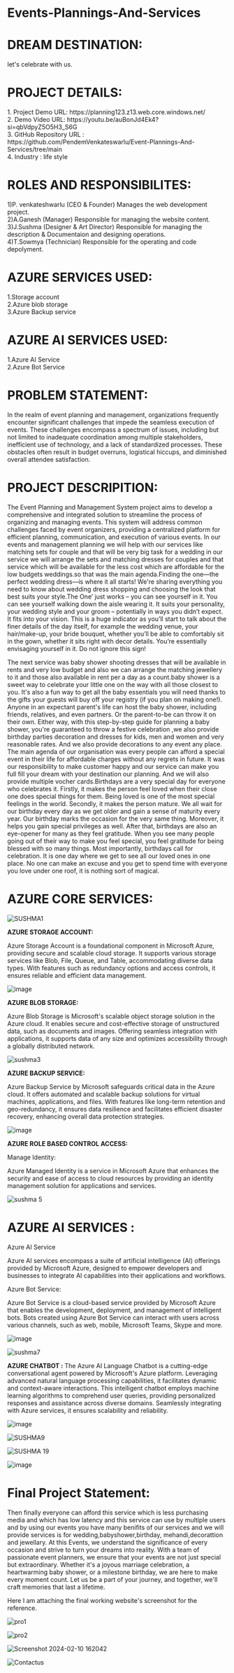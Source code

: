 # Events-Plannings-And-Services

<h1>DREAM DESTINATION:</h1>
let's celebrate with us.
<h1>PROJECT DETAILS:</h1>
1.	Project Demo URL: https://planning123.z13.web.core.windows.net/ <br>
2.	Demo Video URL: https://youtu.be/auBonJd4Ek4?si=qbVdpyZ5O5H3_S6G <br> 
3.	GitHub Repository URL : https://github.com/PendemVenkateswarlu/Event-Plannings-And-Services/tree/main <br>
4.	Industry : life style<br>

<h1>ROLES AND RESPONSIBILITES:</h1>
1)P. venkateshwarlu (CEO & Founder)               
  Manages the web development project.<br>
2)A.Ganesh (Manager)                              
  Responsible for managing the website content.<br>
3)J.Sushma (Designer & Art Director)              
  Responsible for managing the description & Documentaion and designing operations.<br>
4)T.Sowmya (Technician)                           
  Responsible for the operating and code depolyment.<br>

<h1>AZURE SERVICES USED:</h1>

1.Storage account<br>
2.Azure blob storage<br>
3.Azure Backup service<br>

<h1>AZURE AI SERVICES USED:</h1>

1.Azure AI Service<br>
2.Azure Bot Service<br>

<h1>PROBLEM STATEMENT:</h1>
In the realm of event planning and management, organizations frequently encounter significant challenges that impede the seamless execution of events. These challenges encompass a spectrum of issues, including but not limited to inadequate coordination among multiple stakeholders, inefficient use of technology, and a lack of standardized processes. These obstacles often result in budget overruns, logistical hiccups, and diminished overall attendee satisfaction.

<h1>PROJECT DESCRIPITION:</h1>
The Event Planning and Management System project aims to develop a comprehensive and integrated solution to streamline the process of organizing and managing events. This system will address common challenges faced by event organizers, providing a centralized platform for efficient planning, communication, and execution of various events. In our events and management planning we will help with our services like matching sets for couple and that will be very big task for a wedding in our service we will arrange the sets and matching dresses for couples and that service which will be available for the less cost which are affordable for the low budgets weddings.so that was the main agenda.Finding the one—the perfect wedding dress—is where it all starts! We're sharing everything you need to know about wedding dress shopping and choosing the look that best suits your style.The One’ just works – you can see yourself in it. You can see yourself walking down the aisle wearing it. It suits your personality, your wedding style and your groom – potentially in ways you didn’t expect. It fits into your vision. This is a huge indicator as you’ll start to talk about the finer details of the day itself, for example the wedding venue, your hair/make-up, your bride bouquet, whether you’ll be able to comfortably sit in the gown, whether it sits right with decor details. You’re essentially envisaging yourself in it. Do not ignore this sign!
 
The next service was baby shower shooting dresses that will be available in rents and very low budget and also we can arrange the matching jewellery to it and those also available in rent per a day as a count.baby shower is a sweet way to celebrate your little one on the way with all those closest to you. It's also a fun way to get all the baby essentials you will need thanks to the gifts your guests will buy off your registry (if you plan on making one!).
Anyone in an expectant parent's life can host the baby shower, including friends, relatives, and even partners. Or the parent-to-be can throw it on their own. Either way, with this step-by-step guide for planning a baby shower, you're guaranteed to throw a festive celebration ,we also provide birthday parties decoration and dresses for kids, men and women and very reasonable rates. And we also provide decorations to any event any place. The main agenda of our organisation was every people can afford a special event in their life for affordable charges without any regrets in future. It was our responsibility to make customer happy and our service can make you full fill your dream with your destination our planning. And we will also provide multiple vocher cards.Birthdays are a very special day for everyone who celebrates it. Firstly, it makes the person feel loved when their close one does special things for them. Being loved is one of the most special feelings in the world.
Secondly, it makes the person mature. We all wait for our birthday every day as we get older and gain a sense of maturity every year. Our birthday marks the occasion for the very same thing. Moreover, it helps you gain special privileges as well.
After that, birthdays are also an eye-opener for many as they feel gratitude. When you see many people going out of their way to make you feel special, you feel gratitude for being blessed with so many things.
Most importantly, birthdays call for celebration. It is one day where we get to see all our loved ones in one place. No one can make an excuse and you get to spend time with everyone you love under one roof, it is nothing sort of magical.

<b><h1>AZURE CORE SERVICES:</h1></b>


![SUSHMA1](https://github.com/PendemVenkateswarlu/Event-Plannings-And-Services/assets/158997573/de595b2a-6578-498c-9a73-07655bee5d9f)

<b><h>AZURE STORAGE ACCOUNT:</h></b> 

Azure Storage Account is a foundational component in Microsoft Azure, providing secure and scalable cloud storage. It supports various storage services like Blob, File, Queue, and Table, accommodating diverse data types. With features such as redundancy options and access controls, it ensures reliable and efficient data management.


![image](https://github.com/PendemVenkateswarlu/Event-Plannings-And-Services/assets/158997573/75021d8d-799b-4bff-8ca2-cc7889d9e335)

<b><h>AZURE BLOB STORAGE:</h></b>

Azure Blob Storage is Microsoft's scalable object storage solution in the Azure cloud. It enables secure and cost-effective storage of unstructured data, such as documents and images. Offering seamless integration with applications, it supports data of any size and optimizes accessibility through a globally distributed network.


![sushma3](https://github.com/PendemVenkateswarlu/Event-Plannings-And-Services/assets/158997573/dbf53599-2c80-48ed-a925-a538f9b6696e)




 
 <b><h>AZURE BACKUP SERVICE:</h></b> 


 Azure Backup Service by Microsoft safeguards critical data in the Azure cloud. It offers automated and scalable backup solutions for virtual machines, applications, and files. With features like long-term retention and geo-redundancy, it ensures data resilience and facilitates efficient disaster recovery, enhancing overall data protection strategies.


  ![image](https://github.com/PendemVenkateswarlu/Event-Plannings-And-Services/assets/158997573/1c662d34-0761-4a4b-bbcc-44d06215cff3)

 <b><h>AZURE ROLE BASED CONTROL ACCESS:</h></b>
 
 Manage Identity:
 
Azure Managed Identity is a service in Microsoft Azure that enhances the security and ease of access to cloud resources by providing an identity management solution for applications and services.


 ![sushma 5](https://github.com/PendemVenkateswarlu/Event-Plannings-And-Services/assets/158997573/a6fe8f3c-b00d-4b58-92a7-70af75a89c06)



<b><h1>AZURE AI SERVICES :</h1></b>
Azure AI Service

Azure AI services encompass a suite of artificial intelligence (AI) offerings provided by Microsoft Azure, designed to empower developers and businesses to integrate AI capabilities into their applications and workflows.

Azure Bot Service:

Azure Bot Service is a cloud-based service provided by Microsoft Azure that enables the development, deployment, and management of intelligent bots. Bots created using Azure Bot Service can interact with users across various channels, such as web, mobile, Microsoft Teams, Skype and more.

 
![image](https://github.com/PendemVenkateswarlu/Event-Plannings-And-Services/assets/158997573/b67d5dff-83e7-455b-b281-92bf8cbee9c3)



![sushma7](https://github.com/PendemVenkateswarlu/Event-Plannings-And-Services/assets/158997573/b3260ee1-53bc-4093-8863-c75d90a4863c)


 
<b><h>AZURE CHATBOT :<h></b>
<h>The Azure AI Language Chatbot is a cutting-edge conversational agent powered by Microsoft's Azure platform. Leveraging advanced natural language processing capabilities, it facilitates dynamic and context-aware interactions. This intelligent chatbot employs machine learning algorithms to comprehend user queries, providing personalized responses and assistance across diverse domains. Seamlessly integrating with Azure services, it ensures scalability and reliability.</h>


![image](https://github.com/PendemVenkateswarlu/Event-Plannings-And-Services/assets/158997573/034e13ca-22fb-4d5d-a761-a03357172537)


![SUSHMA9](https://github.com/PendemVenkateswarlu/Event-Plannings-And-Services/assets/158997573/18dfc754-97ce-40c3-938c-a5ad8bc5f48b)


![SUSHMA 19](https://github.com/PendemVenkateswarlu/Event-Plannings-And-Services/assets/158997573/9e4c1cf6-39a3-47fe-a121-5de8caafc04a)


![image](https://github.com/PendemVenkateswarlu/Event-Plannings-And-Services/assets/158997573/f61dca79-f662-41a6-950d-e47747e9cdbc)


<h1>Final Project Statement:</h1>

Then finally everyone can afford this service which is less purchasing media and which has low latency and this service can use by multiple users and by using our events you have many benifits of our services and we will provide services is for wedding,babyshower,birthday, mehandi,decorattion and jewellary. At this Events, we understand the significance of every occasion and strive to turn your dreams into reality. With a team of passionate event planners, we ensure that your events are not just special but extraordinary. Whether it's a joyous marriage celebration, a heartwarming baby shower, or a milestone birthday, we are here to make every moment count. Let us be a part of your journey, and together, we'll craft memories that last a lifetime.

Here I am attaching the final working website's screenshot for the reference.

![pro1](https://github.com/PendemVenkateswarlu/Event-Plannings-And-Services/assets/158997573/990b5a41-44c8-487a-befc-f1e41dc8d37f)


![pro2](https://github.com/PendemVenkateswarlu/Event-Plannings-And-Services/assets/158997573/d53051cb-ebe4-450c-8c1b-c69e1217ceea)


![Screenshot 2024-02-10 162042](https://github.com/PendemVenkateswarlu/Event-Plannings-And-Services/assets/158997573/4add4017-5319-40e7-8025-4ff932281422)


![Contactus](https://github.com/PendemVenkateswarlu/Event-Plannings-And-Services/assets/158996841/0a57b247-7536-4074-80b8-e6d2bd493555)


